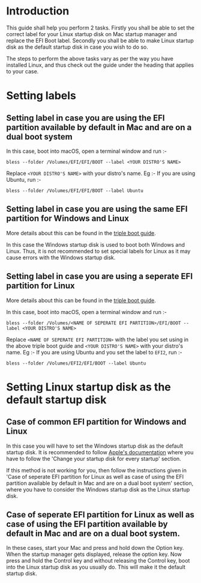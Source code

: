 # Introduction

This guide shall help you perform 2 tasks. Firstly you shall be able to set the correct label for your Linux startup disk on Mac startup manager and replace the EFI Boot label. Secondly you shall be able to make Linux startup disk as the default startup disk in case you wish to do so.

The steps to perform the above tasks vary as per the way you have installed Linux, and thus check out the guide under the heading that applies to your case.

# Setting labels

## Setting label in case you are using the EFI partition available by default in Mac and are on a dual boot system

In this case, boot into macOS, open a terminal window and run :-

`bless --folder /Volumes/EFI/EFI/BOOT --label <YOUR DISTRO'S NAME>`

Replace `<YOUR DISTRO'S NAME>` with your distro's name. Eg :- If you are using Ubuntu, run :-

`bless --folder /Volumes/EFI/EFI/BOOT --label Ubuntu`

## Setting label in case you are using the same EFI partition for Windows and Linux

More details about this can be found in the [triple boot guide](https://wiki.t2linux.org/guides/windows/#using-the-same-efi-partition).

In this case the Windows startup disk is used to boot both Windows and Linux. Thus, it is not recommended to set special labels for Linux as it may cause errors with the Windows startup disk.

## Setting label in case you are using a seperate EFI partition for Linux

More details about this can be found in the [triple boot guide](https://wiki.t2linux.org/guides/windows/#using-seperate-efi-partitions).

In this case, boot into macOS, open a terminal window and run :-

`bless --folder /Volumes/<NAME OF SEPERATE EFI PARTITION>/EFI/BOOT --label <YOUR DISTRO'S NAME>`

Replace `<NAME OF SEPERATE EFI PARTITION>` with the label you set using in the above triple boot guide and `<YOUR DISTRO'S NAME>` with your distro's name. Eg :- If you are using Ubuntu and you set the label to `EFI2`, run :-

`bless --folder /Volumes/EFI2/EFI/BOOT --label Ubuntu`

# Setting Linux startup disk as the default startup disk

## Case of common EFI partition for Windows and Linux

In this case you will have to set the Windows startup disk as the default startup disk. It is recommended to follow [Apple's documentation](https://support.apple.com/en-in/guide/mac-help/mchlp1034/mac) where you have to follow the 'Change your startup disk for every startup' section.

If this method is not working for you, then follow the instructions given in 'Case of seperate EFI partition for Linux as well as case of using the EFI partition available by default in Mac and are on a dual boot system' section, where you have to consider the Windows startup disk as the Linux startup disk.

## Case of seperate EFI partition for Linux as well as case of using the EFI partition available by default in Mac and are on a dual boot system.

In these cases, start your Mac and press and hold down the Option key. When the startup manager gets displayed, release the option key. Now press and hold the Control key and without releasing the Control key, boot into the Linux startup disk as you usually do. This will make it the default startup disk.

